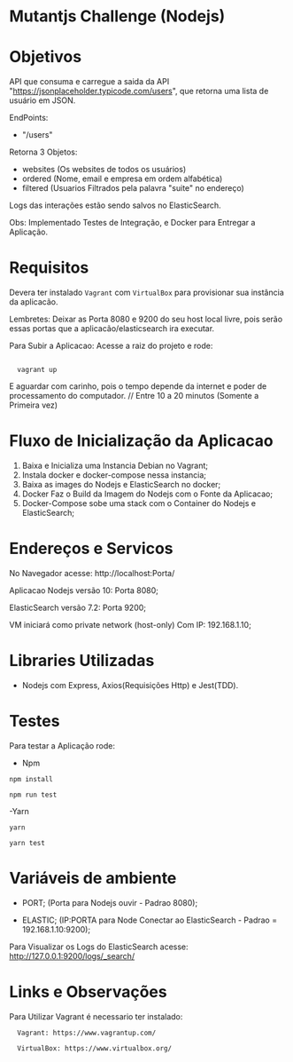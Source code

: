# Mutantjs Challenge (Nodejs)

# Objetivos

API que consuma e carregue a saida da API "https://jsonplaceholder.typicode.com/users", que retorna uma lista de usuário em JSON.

EndPoints: 
- "/users"

Retorna 3 Objetos: 
- websites (Os websites de todos os usuários)  
- ordered (Nome, email e empresa em ordem alfabética) 
- filtered (Usuarios Filtrados pela palavra "suite" no endereço)

Logs das interações estão sendo salvos no ElasticSearch.

Obs: Implementado Testes de Integração, e Docker para Entregar a Aplicação.

# Requisitos

Devera ter instalado `Vagrant` com `VirtualBox` para provisionar sua instância da aplicacão.

Lembretes: Deixar as Porta 8080 e 9200 do seu host local livre, pois serão essas portas que a aplicacão/elasticsearch ira executar.


Para Subir a Aplicacao:
  Acesse a raiz do projeto e rode: 
  
```  
  
  vagrant up

```

E aguardar com carinho, pois o tempo depende da internet e poder de processamento do computador.
// Entre 10 a 20 minutos (Somente a Primeira vez)

# Fluxo de Inicialização da Aplicacao

 1. Baixa e Inicializa uma Instancia Debian no Vagrant;
 2. Instala docker e docker-compose nessa instancia;
 3. Baixa as images do Nodejs e ElasticSearch no docker;
 4. Docker Faz o Build da Imagem do Nodejs com o Fonte da Aplicacao;
 5. Docker-Compose sobe uma stack com o Container do Nodejs e ElasticSearch;

# Endereços e Servicos

No Navegador acesse: http://localhost:Porta/

Aplicacao Nodejs versão 10: Porta 8080;
 
ElasticSearch versão 7.2: Porta 9200; 

VM iniciará como private network (host-only) Com IP: 192.168.1.10;

# Libraries Utilizadas

- Nodejs com Express, Axios(Requisições Http) e Jest(TDD).

# Testes

Para testar a Aplicação rode:

- Npm
```  
npm install 

npm run test
```  

-Yarn
```  
yarn 

yarn test
```  

# Variáveis de ambiente

- PORT; (Porta para Nodejs ouvir - Padrao 8080);

- ELASTIC; (IP:PORTA para Node Conectar ao ElasticSearch - Padrao = 192.168.1.10:9200);

Para Visualizar os Logs do ElasticSearch acesse: http://127.0.0.1:9200/logs/_search/

# Links e Observações

Para Utilizar Vagrant é necessario ter instalado:

```  
  Vagrant: https://www.vagrantup.com/

  VirtualBox: https://www.virtualbox.org/

```  
